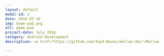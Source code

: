 ```yaml
---
layout: default
modal-id: 2
date: 2016-07-16
img: Game-pad.png
alt: game-pad
project-date: July 2016
category: Android Development
description: <a href="https://github.com/Zayd-Waves/mellow-dex">Mellow Dex</a> is my attempt at creating a definitive Pokédex application for Android devices.

---
```

